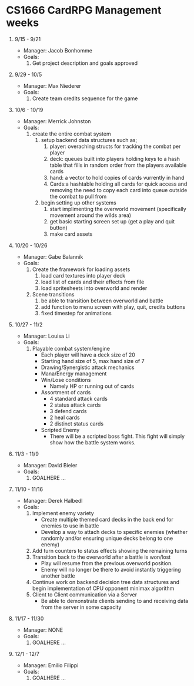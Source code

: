 # CS1666 CardRPG Management weeks

1. 9/15 - 9/21
	* Manager: Jacob Bonhomme
	* Goals:
		1. Get project description and goals approved
1. 9/29 - 10/5
	* Manager: Max Niederer
	* Goals:
		1. Create team credits sequence for the game
1. 10/6 - 10/19
	* Manager: Merrick Johnston
	* Goals:
		 1. create the entire combat system
		 	 1. setup backend data structures such as;
				 1. player: overaching structs for tracking the combat per player
				 1. deck: queues built into players holding keys to a hash table that fills in random order from the players 
					available cards
				 1. hand: a vector to hold copies of cards vurrently in hand
				 1. Cards:a hashtable holding all cards for quick access and removing the need to copy each card into queue outside
					the combat to pull from
			 1. begin setting up other systems
				 1. start implimenting the overworld movement (specifically movement around the wilds area)
				 1. get basic starting screen set up (get a play and quit button)
				 1. make card assets
	
1. 10/20 - 10/26
	* Manager: Gabe Balannik
	* Goals:
		1. Create the framework for loading assets
			1. load card textures into player deck
			2. load list of cards and their effects from file
			3. load spritesheets into overworld and render
		2. Scene transitions
			1. be able to transition between overworld and battle
			2. add function to menu screen with play, quit, credits buttons
			3. fixed timestep for animations
1. 10/27 - 11/2
	* Manager: Louisa Li
	* Goals:
		1. Playable combat system/engine
			- Each player will have a deck size of 20
			- Starting hand size of 5, max hand size of 7
			- Drawing/Synergistic attack mechanics
			- Mana/Energy management
			- Win/Lose conditions
				- Namely HP or running out of cards
			- Assortment of cards
				- 4 standard attack cards
				- 2 status attack cards
				- 3 defend cards
				- 2 heal cards
				- 2 distinct status cards
			- Scripted Enemy
				- There will be a scripted boss fight. This fight will simply show how the battle system works.


1. 11/3 - 11/9
	* Manager: David Bieler
	* Goals:
		1. GOALHERE
		...
1. 11/10 - 11/16
	* Manager: Derek Halbedl
	* Goals:
		1. Implement enemy variety
			- Create multiple themed card decks in the back end for enemies to use in battle
			- Develop a way to attach decks to specific enemies (whether randomly and/or ensuring unique decks belong to one enemy)
		2. Add turn counters to status effects showing the remaining turns
		3. Transition back to the overworld after a battle is won/lost
			- Play will resume from the previous overworld position.
			- Enemy will no longer be there to avoid instantly triggering another battle
		4. Continue work on backend decision tree data structures and begin implementation of CPU opponent minimax algorithm
		5. Client to Client communication via a Server
			- Be able to demonstrate clients sending to and receiving data from the server in some capacity
		
1. 11/17 - 11/30
	* Manager: NONE
	* Goals:
		1. GOALHERE
		...
1. 12/1 - 12/7
	* Manager: Emilio Filippi
	* Goals:
		1. GOALHERE
		...

